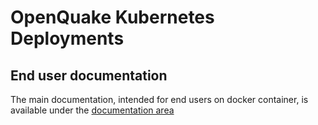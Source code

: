 # OpenQuake Kubernetes Deployments

## End user documentation

The main documentation, intended for end users on docker container, is available under the [documentation area](../doc/installing/docker.md)


